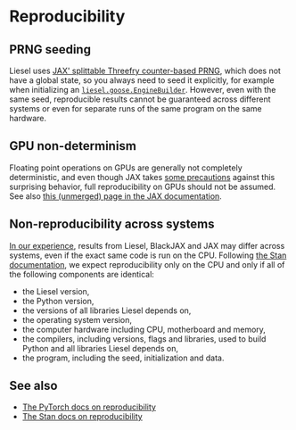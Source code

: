 # Reproducibility

## PRNG seeding

Liesel uses [JAX' splittable Threefry counter-based
PRNG](https://jax.readthedocs.io/en/latest/notebooks/Common_Gotchas_in_JAX.html#random-numbers),
which does not have a global state, so you always need to seed it
explicitly, for example when initializing an
[`liesel.goose.EngineBuilder`](https://liesel-devs.github.io/liesel/liesel/goose.html#EngineBuilder).
However, even with the same seed, reproducible results cannot be
guaranteed across different systems or even for separate runs of the
same program on the same hardware.

## GPU non-determinism

Floating point operations on GPUs are generally not completely
deterministic, and even though JAX takes [some
precautions](https://github.com/google/jax/pull/4824#issuecomment-966514092)
against this surprising behavior, full reproducibility on GPUs should
not be assumed. See also [this (unmerged) page in the JAX
documentation](https://github.com/google/jax/blob/gpu-determinism-note/docs/gpu_determinism.rst).

## Non-reproducibility across systems

[In our
experience](https://github.com/blackjax-devs/blackjax/issues/181),
results from Liesel, BlackJAX and JAX may differ across systems, even if
the exact same code is run on the CPU. Following [the Stan
documentation](https://mc-stan.org/docs/reference-manual/reproducibility.html),
we expect reproducibility only on the CPU and only if all of the
following components are identical:

-   the Liesel version,
-   the Python version,
-   the versions of all libraries Liesel depends on,
-   the operating system version,
-   the computer hardware including CPU, motherboard and memory,
-   the compilers, including versions, flags and libraries, used to
    build Python and all libraries Liesel depends on,
-   the program, including the seed, initialization and data.

## See also

-   [The PyTorch docs on
    reproducibility](https://pytorch.org/docs/stable/notes/randomness.html)
-   [The Stan docs on
    reproducibility](https://mc-stan.org/docs/reference-manual/reproducibility.html)
